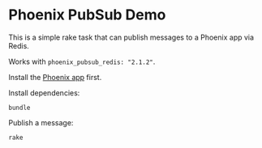# Phoenix PubSub Demo

This is a simple rake task that can publish messages to a Phoenix app via Redis.

Works with `phoenix_pubsub_redis: "2.1.2"`.

Install the [Phoenix app](https://github.com/letmein/phoenix_pubsub_demo) first.

Install dependencies:
```
bundle
```

Publish a message:
```
rake
```
